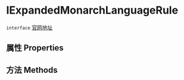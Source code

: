 # IExpandedMonarchLanguageRule
`interface` [官网地址](https://microsoft.github.io/monaco-editor/docs.html#interfaces/languages.IExpandedMonarchLanguageRule.html)
## 属性 Properties
## 方法 Methods

